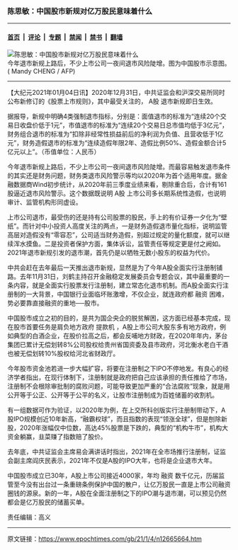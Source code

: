 ### 陈思敏：中国股市新规对亿万股民意味着什么

---

#### [首页](../../../..?n12665664) &nbsp;|&nbsp; [评论](../../../../../epoch-comment?n12665664) &nbsp;|&nbsp; [专题](../../../../../epoch-special?n12665664) &nbsp;|&nbsp; [禁闻](../../../../../epoch-news?n12665664) &nbsp;|&nbsp; [禁书](../../../../../books?n12665664) &nbsp;|&nbsp; [翻墙](https://github.com/gfw-breaker/nogfw/blob/master/README.md?n12665664)


<div><img alt="陈思敏：中国股市新规对亿万股民意味着什么" class="attachment-djy_600_400 size-djy_600_400 wp-post-image" src="https://i.epochtimes.com/assets/uploads/2021/01/7fd102fa91e4776fb275d1eefdb908ee-600x400.jpg"/>
<div class="caption">
 今年退市新规上路后，不少上市公司一夜间退市风险陡增。图为中国股市示意图。( Mandy CHENG / AFP)
</div></div><hr/><div class="post_content" id="artbody" itemprop="articleBody">
 <!-- article content begin -->
 <p>
  【大纪元2021年01月04日讯】2020年12月31日，中共证监会和沪深交易所同时公布新修订的《股票上市规则》，其中最受关注的，
  <ok href="https://www.epochtimes.com/gb/tag/a%E8%82%A1.html">
   A股
  </ok>
  退市新规即日生效。
 </p>
 <p>
  据报导，新规中明确4类强制退市指标，分别是：面值退市的标准为“连续20个交易日收盘价低于1元”，市值退市的标准为“连续20个交易日总市值均低于3亿元”，财务组合退市的标准为“扣除非经常性损益前后的净利润为负值、且营收低于1亿元”，财务造假退市的标准为“连续造假年限2年、造假比例50%、造假金额合计5亿元以上”。（币值单位：人民币）
 </p>
 <p>
  今年退市新规上路后，不少上市公司一夜间退市风险陡增。而最容易触发退市条件的其实还是财务问题，财务类退市风险警示等均以2020年为首个适用年度。据金融数据商Wind初步统计，从2020年前三季度业绩来看，剔除重合后，合计有161股逼近退市风险警示。这个数据既说明
  <ok href="https://www.epochtimes.com/gb/tag/a%E8%82%A1.html">
   A股
  </ok>
  上市公司多长期系统性造假，也说明审计、监管机构形同虚设。
 </p>
 <p>
  上市公司退市，最受伤的还是持有公司股票的股民，手上的有价证券一夕化为“壁纸”。而针对中小投资人高度关注的两点，一是财务造假退市量化指标，说明监管高层对造假没有“零容忍”，公司适当财务造假，别超过规定的量化额度，就可以继续浑水摸鱼。二是投资者保护方面，集体诉讼，监管责任等规定更是付之阙如。2021年退市新规引发的退市潮，首先仍是以牺牲无数小股东的权益为代价。
 </p>
 <p>
  中共会赶在去年最后一天推出退市新规，显然是为了今年A股全面实行注册制铺路。去年11月31日，刘鹤主持召开金融稳定发展委员会专题会议，其中最重要的一条内容，就是全面实行股票发行注册制，建立常态化退市机制。而A股全面实行注册制的一大背景，中国银行业面临坏账激增，不仅企业，就连政府都
  <ok href="https://www.epochtimes.com/gb/tag/%E8%9E%8D%E8%B5%84.html">
   融资
  </ok>
  困难，势必要靠直接融资的重地──股市。
 </p>
 <p>
  中国股市成立之初的目的，是共为国企央企的脱贫解困，这方面已经基本完成，现在股市首要任务是肩负地方政府
  <ok href="https://www.epochtimes.com/gb/tag/%E6%8F%90%E6%AC%BE%E6%9C%BA.html">
   提款机
  </ok>
  ，A股上市公司大股东多有地方政府，例如典型的白酒企业，在股价拉高之后，都会反哺地方财政，在2020年年内，茅台集团已累计无偿划转8%公司股权给贵州省国资委及县市政府，河北衡水老白干酒也被无偿划转10%股权给河北省财政厅。
 </p>
 <p>
  今年股市资金池若进一步大幅扩容，将要在注册制之下IPO不停地发。有良心的经济学者指出，在现行体制下，注册制就是政府把自己应该承担的责任推给了市场，注册制不会根除审批制的腐败问题，可能导致更加严重的“合法腐败”现象，就是用公开等于公正、公开等于公平的名义，让股市注册制成为百姓储蓄的收割机。
 </p>
 <p>
  有一组数据可作为验证，以2020年为例，在上交所科创版实行注册制带动下，A股IPO规模创近10年新高，“融霸权球”，而且指数的表现“领涨全球”，但是刨除新股，2020年涨幅仅中位数，高达45%股票是下跌的，典型的“机构牛市”，机构大资金躺赢，韭菜赚了指数赔了股价。
 </p>
 <p>
  去年底，中共证监会主席易会满讲话时指出，2021年在全市场推行注册制，证监会副主席阎庆民表示，2021年不仅是A股的IPO大年，也将是企业退市大年。
 </p>
 <p>
  中国股市成立已30年，A股上市公司接近4000家，年均
  <ok href="https://www.epochtimes.com/gb/tag/%E8%9E%8D%E8%B5%84.html">
   融资
  </ok>
  数千亿元，历届监管至今没有出台过一条重磅条例保护中国的散户，让亿万股民一直是上市公司融资圈钱的源泉。新的一年，A股在全面注册制之下的IPO潮与退市潮，可以预见仍然都会是亿万股民的储蓄买单。
 </p>
 <p>
  责任编辑：高义
 </p>
 <!-- article content end -->
 <div id="below_article_ad">
 </div>
</div>


---

原文链接：https://www.epochtimes.com/gb/21/1/4/n12665664.htm